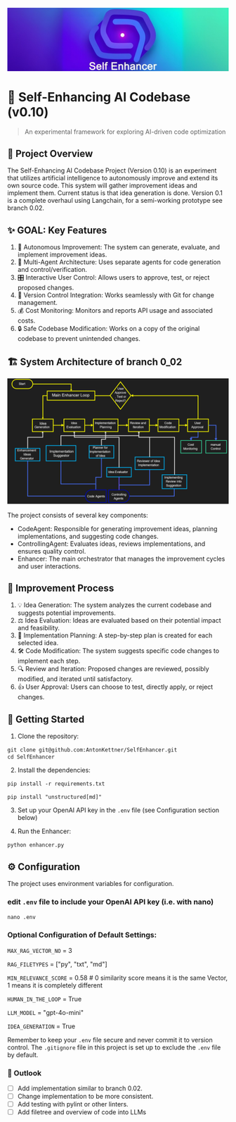 ![Self-Enhancing AI Logo](assets/logo.jpg)

# 🧠 Self-Enhancing AI Codebase (v0.10)

> An experimental framework for exploring AI-driven code optimization

## 🚀 Project Overview

The Self-Enhancing AI Codebase Project (Version 0.10) is an experiment that utilizes artificial intelligence to autonomously improve and extend its own source code. This system will gather improvement ideas and implement them. Current status is that idea generation is done.
Version 0.1 is a complete overhaul using Langchain, for a semi-working prototype see branch 0.02.

## ✨ GOAL: Key Features

1. 🤖 Autonomous Improvement: The system can generate, evaluate, and implement improvement ideas.
2. 👥 Multi-Agent Architecture: Uses separate agents for code generation and control/verification.
3. 🎛️ Interactive User Control: Allows users to approve, test, or reject proposed changes.
4. 🔄 Version Control Integration: Works seamlessly with Git for change management.
5. 💰 Cost Monitoring: Monitors and reports API usage and associated costs.
6. 🔒 Safe Codebase Modification: Works on a copy of the original codebase to prevent unintended changes.


## 🏗️ System Architecture of branch 0_02

![System Architecture Diagram](assets/0_02_flowchart_SelfEnhancer.png)

The project consists of several key components:

- CodeAgent: Responsible for generating improvement ideas, planning implementations, and suggesting code changes.
- ControllingAgent: Evaluates ideas, reviews implementations, and ensures quality control.
- Enhancer: The main orchestrator that manages the improvement cycles and user interactions.

## 🔄 Improvement Process

1. 💡 Idea Generation: The system analyzes the current codebase and suggests potential improvements.
2. ⚖️ Idea Evaluation: Ideas are evaluated based on their potential impact and feasibility.
3. 📝 Implementation Planning: A step-by-step plan is created for each selected idea.
4. 🛠️ Code Modification: The system suggests specific code changes to implement each step.
5. 🔍 Review and Iteration: Proposed changes are reviewed, possibly modified, and iterated until satisfactory.
6. 👍 User Approval: Users can choose to test, directly apply, or reject changes.

## 🚀 Getting Started

1. Clone the repository:   
```shell
git clone git@github.com:AntonKettner/SelfEnhancer.git
cd SelfEnhancer
```

2. Install the dependencies:   
```shell
pip install -r requirements.txt
```

```shell
pip install "unstructured[md]"
```
3. Set up your OpenAI API key in the `.env` file (see Configuration section below)

4. Run the Enhancer:
```shell
python enhancer.py
```

## ⚙️ Configuration

The project uses environment variables for configuration.

### edit `.env` file to include your OpenAI API key (i.e. with nano)

```shell
nano .env
```

### Optional Configuration of Default Settings:

`MAX_RAG_VECTOR_NO` = 3

`RAG_FILETYPES` = ["py", "txt", "md"]

`MIN_RELEVANCE_SCORE` = 0.58    # 0 similarity score means it is the same Vector, 1 means it is completely different

`HUMAN_IN_THE_LOOP` = True

`LLM_MODEL` = "gpt-4o-mini"

`IDEA_GENERATION` = True

Remember to keep your `.env` file secure and never commit it to version control. The `.gitignore` file in this project is set up to exclude the `.env` file by default.

### 🔮 Outlook

- [ ] Add implementation similar to branch 0.02.
- [ ] Change implementation to be more consistent.
- [ ] Add testing with pylint or other linters.
- [ ] Add filetree and overview of code into LLMs
